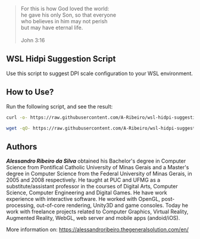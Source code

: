 > For this is how God loved the world:  
he gave his only Son, so that everyone  
who believes in him may not perish  
but may have eternal life.  
  \
John 3:16

## WSL Hidpi Suggestion Script

Use this script to suggest DPI scale configuration to your WSL environment.

## How to Use?

Run the following script, and see the result:

```bash
curl -o- https://raw.githubusercontent.com/A-Ribeiro/wsl-hidpi-suggestion/main/run.sh | xargs -0 -o bash -c
```

```bash
wget -qO- https://raw.githubusercontent.com/A-Ribeiro/wsl-hidpi-suggestion/main/run.sh | xargs -0 -o bash -c
```

## Authors

***Alessandro Ribeiro da Silva*** obtained his Bachelor's degree in Computer Science from Pontifical Catholic 
University of Minas Gerais and a Master's degree in Computer Science from the Federal University of Minas Gerais, 
in 2005 and 2008 respectively. He taught at PUC and UFMG as a substitute/assistant professor in the courses 
of Digital Arts, Computer Science, Computer Engineering and Digital Games. He have work experience with interactive
software. He worked with OpenGL, post-processing, out-of-core rendering, Unity3D and game consoles. Today 
he work with freelance projects related to Computer Graphics, Virtual Reality, Augmented Reality, WebGL, web server 
and mobile apps (andoid/iOS).

More information on: https://alessandroribeiro.thegeneralsolution.com/en/
